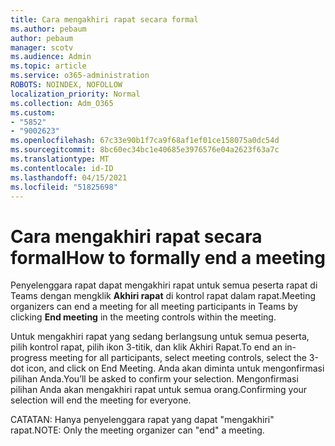 ```yaml
---
title: Cara mengakhiri rapat secara formal
ms.author: pebaum
author: pebaum
manager: scotv
ms.audience: Admin
ms.topic: article
ms.service: o365-administration
ROBOTS: NOINDEX, NOFOLLOW
localization_priority: Normal
ms.collection: Adm_O365
ms.custom:
- "5852"
- "9002623"
ms.openlocfilehash: 67c33e90b1f7ca9f68af1ef01ce158075a0dc54d
ms.sourcegitcommit: 8bc60ec34bc1e40685e3976576e04a2623f63a7c
ms.translationtype: MT
ms.contentlocale: id-ID
ms.lasthandoff: 04/15/2021
ms.locfileid: "51825698"
---
```

# <a name="how-to-formally-end-a-meeting"></a><span data-ttu-id="471d7-102">Cara mengakhiri rapat secara formal</span><span class="sxs-lookup"><span data-stu-id="471d7-102">How to formally end a meeting</span></span>

<span data-ttu-id="471d7-103">Penyelenggara rapat dapat mengakhiri rapat untuk semua peserta rapat di Teams dengan mengklik **Akhiri rapat** di kontrol rapat dalam rapat.</span><span class="sxs-lookup"><span data-stu-id="471d7-103">Meeting organizers can end a meeting for all meeting participants in Teams by clicking **End meeting** in the meeting controls within the meeting.</span></span>  

<span data-ttu-id="471d7-104">Untuk mengakhiri rapat yang sedang berlangsung untuk semua peserta, pilih kontrol rapat, pilih ikon 3-titik, dan klik Akhiri Rapat.</span><span class="sxs-lookup"><span data-stu-id="471d7-104">To end an in-progress meeting for all participants, select meeting controls, select the 3-dot icon, and click on End Meeting.</span></span> <span data-ttu-id="471d7-105">Anda akan diminta untuk mengonfirmasi pilihan Anda.</span><span class="sxs-lookup"><span data-stu-id="471d7-105">You’ll be asked to confirm your selection.</span></span> <span data-ttu-id="471d7-106">Mengonfirmasi pilihan Anda akan mengakhiri rapat untuk semua orang.</span><span class="sxs-lookup"><span data-stu-id="471d7-106">Confirming your selection will end the meeting for everyone.</span></span>

<span data-ttu-id="471d7-107">CATATAN: Hanya penyelenggara rapat yang dapat "mengakhiri" rapat.</span><span class="sxs-lookup"><span data-stu-id="471d7-107">NOTE: Only the meeting organizer can "end" a meeting.</span></span>